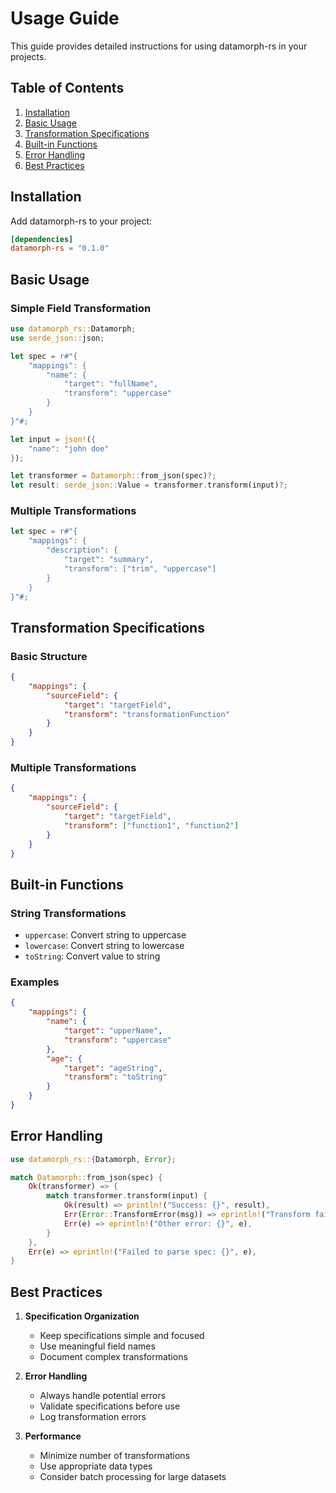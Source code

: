# Usage Guide

This guide provides detailed instructions for using datamorph-rs in your projects.

## Table of Contents

1. [Installation](#installation)
2. [Basic Usage](#basic-usage)
3. [Transformation Specifications](#transformation-specifications)
4. [Built-in Functions](#built-in-functions)
5. [Error Handling](#error-handling)
6. [Best Practices](#best-practices)

## Installation

Add datamorph-rs to your project:
```toml
[dependencies]
datamorph-rs = "0.1.0"
```

## Basic Usage

### Simple Field Transformation
```rust
use datamorph_rs::Datamorph;
use serde_json::json;

let spec = r#"{
    "mappings": {
        "name": {
            "target": "fullName",
            "transform": "uppercase"
        }
    }
}"#;

let input = json!({
    "name": "john doe"
});

let transformer = Datamorph::from_json(spec)?;
let result: serde_json::Value = transformer.transform(input)?;
```

### Multiple Transformations
```rust
let spec = r#"{
    "mappings": {
        "description": {
            "target": "summary",
            "transform": ["trim", "uppercase"]
        }
    }
}"#;
```

## Transformation Specifications

### Basic Structure
```json
{
    "mappings": {
        "sourceField": {
            "target": "targetField",
            "transform": "transformationFunction"
        }
    }
}
```

### Multiple Transformations
```json
{
    "mappings": {
        "sourceField": {
            "target": "targetField",
            "transform": ["function1", "function2"]
        }
    }
}
```

## Built-in Functions

### String Transformations
- `uppercase`: Convert string to uppercase
- `lowercase`: Convert string to lowercase
- `toString`: Convert value to string

### Examples
```json
{
    "mappings": {
        "name": {
            "target": "upperName",
            "transform": "uppercase"
        },
        "age": {
            "target": "ageString",
            "transform": "toString"
        }
    }
}
```

## Error Handling

```rust
use datamorph_rs::{Datamorph, Error};

match Datamorph::from_json(spec) {
    Ok(transformer) => {
        match transformer.transform(input) {
            Ok(result) => println!("Success: {}", result),
            Err(Error::TransformError(msg)) => eprintln!("Transform failed: {}", msg),
            Err(e) => eprintln!("Other error: {}", e),
        }
    },
    Err(e) => eprintln!("Failed to parse spec: {}", e),
}
```

## Best Practices

1. **Specification Organization**
   - Keep specifications simple and focused
   - Use meaningful field names
   - Document complex transformations

2. **Error Handling**
   - Always handle potential errors
   - Validate specifications before use
   - Log transformation errors

3. **Performance**
   - Minimize number of transformations
   - Use appropriate data types
   - Consider batch processing for large datasets